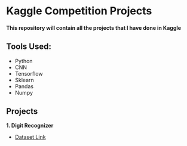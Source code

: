 # Kaggle Competition Projects

#### This repository will contain all the projects that I have done in Kaggle

## Tools Used:
- Python
- CNN
- Tensorflow
- Sklearn
- Pandas
- Numpy

## Projects
<b>1. Digit Recognizer</b>
 - <a href="https://www.kaggle.com/c/digit-recognizer/data"> Dataset Link </a>
